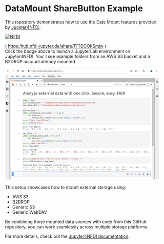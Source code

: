 # DataMount ShareButton Example

This repository demonstrates how to use the Data Mount features provided by [Jupyter4NFDI](https://nfdi-jupyter.de).


[![NFDI](https://nfdi-jupyter.de/images/nfdi_badge.svg)](https://hub.nfdi-jupyter.de/share/FF1DOOkSmjw)


( [https:/hub.nfdi-jupyter.de/share/FF1DOOkSmjw](https:/hub.nfdi-jupyter.de/share/FF1DOOkSmjw) )  
Click the badge above to launch a JupyterLab environment on Jupyter4NFDI. You'll see example folders from an AWS S3 bucket and a B2DROP account already mounted.

![Example Notebook](images/example_notebook.png)  

This setup showcases how to mount external storage using:
- AWS S3
- B2DROP
- Generic S3
- Generic WebDAV

By combining these mounted data sources with code from this GitHub repository, you can work seamlessly across multiple storage platforms.

For more details, check out the [Jupyter4NFDI documentation](https://nfdi-jupyter.de/users/storage/).

